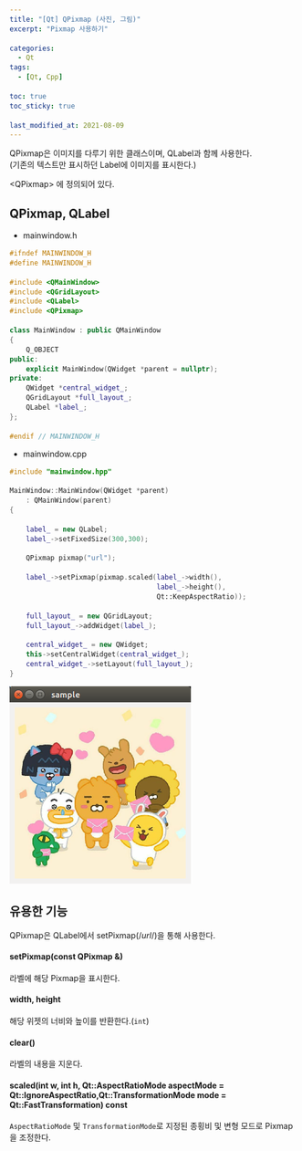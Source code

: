 ```yaml
---
title: "[Qt] QPixmap (사진, 그림)"
excerpt: "Pixmap 사용하기"

categories:
  - Qt
tags:
  - [Qt, Cpp]

toc: true
toc_sticky: true

last_modified_at: 2021-08-09
---
```


QPixmap은 이미지를 다루기 위한 클래스이며, QLabel과 함께 사용한다.   
(기존의 텍스트만 표시하던 Label에 이미지를 표시한다.)

\<QPixmap> 에 정의되어 있다.

## QPixmap, QLabel

* mainwindow.h

```cpp
#ifndef MAINWINDOW_H
#define MAINWINDOW_H

#include <QMainWindow>
#include <QGridLayout>
#include <QLabel>
#include <QPixmap>

class MainWindow : public QMainWindow
{
    Q_OBJECT
public:
    explicit MainWindow(QWidget *parent = nullptr);
private:
    QWidget *central_widget_;
    QGridLayout *full_layout_;
    QLabel *label_;
};

#endif // MAINWINDOW_H
```

* mainwindow.cpp

```cpp
#include "mainwindow.hpp"

MainWindow::MainWindow(QWidget *parent)
    : QMainWindow(parent)
{

    label_ = new QLabel;
    label_->setFixedSize(300,300);

    QPixmap pixmap("url");

    label_->setPixmap(pixmap.scaled(label_->width(),
                                    label_->height(),
                                    Qt::KeepAspectRatio));

    full_layout_ = new QGridLayout;
    full_layout_->addWidget(label_);

    central_widget_ = new QWidget;
    this->setCentralWidget(central_widget_);
    central_widget_->setLayout(full_layout_);
}

```

![pixmap](/images/qt-image/pixmap.png)

## 유용한 기능

QPixmap은 QLabel에서 setPixmap(/*url*/)을 통해 사용한다.

#### setPixmap(const QPixmap &)

라벨에 해당 Pixmap을 표시한다.

#### width, height

해당 위젯의 너비와 높이를 반환한다.(`int`)

#### clear()

라벨의 내용을 지운다.

#### scaled(int w, int h, Qt::AspectRatioMode aspectMode = Qt::IgnoreAspectRatio,Qt::TransformationMode mode = Qt::FastTransformation) const

`AspectRatioMode` 및 `TransformationMode`로 지정된 종횡비 및 변형 모드로 Pixmap을 조정한다.